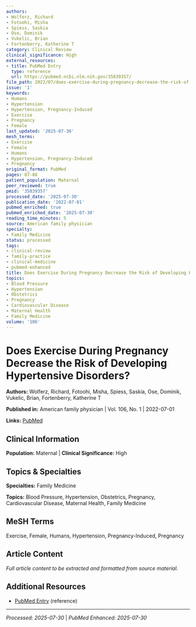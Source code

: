 ```yaml
---
authors:
- Wolferz, Richard
- Fotoohi, Misha
- Spiess, Saskia
- Ose, Dominik
- Vukelic, Brian
- Fortenberry, Katherine T
category: Clinical Review
clinical_significance: High
external_resources:
- title: PubMed Entry
  type: reference
  url: https://pubmed.ncbi.nlm.nih.gov/35839357/
file_path: 2022/07/does-exercise-during-pregnancy-decrease-the-risk-of-developi.md
issue: '1'
keywords:
- Humans
- Hypertension
- Hypertension, Pregnancy-Induced
- Exercise
- Pregnancy
- Female
last_updated: '2025-07-30'
mesh_terms:
- Exercise
- Female
- Humans
- Hypertension, Pregnancy-Induced
- Pregnancy
original_format: PubMed
pages: 87-88
patient_population: Maternal
peer_reviewed: true
pmid: '35839357'
processed_date: '2025-07-30'
publication_date: '2022-07-01'
pubmed_enriched: true
pubmed_enriched_date: '2025-07-30'
reading_time_minutes: 5
source: American family physician
specialty:
- Family Medicine
status: processed
tags:
- clinical-review
- family-practice
- clinical-medicine
- pubmed-enhanced
title: Does Exercise During Pregnancy Decrease the Risk of Developing Hypertensive Disorders?
topics:
- Blood Pressure
- Hypertension
- Obstetrics
- Pregnancy
- Cardiovascular Disease
- Maternal Health
- Family Medicine
volume: '106'
---
```


# Does Exercise During Pregnancy Decrease the Risk of Developing Hypertensive Disorders?

**Authors:** Wolferz, Richard, Fotoohi, Misha, Spiess, Saskia, Ose, Dominik, Vukelic, Brian, Fortenberry, Katherine T

**Published in:** American family physician | Vol. 106, No. 1 | 2022-07-01

**Links:** [PubMed](https://pubmed.ncbi.nlm.nih.gov/35839357/)

## Clinical Information

**Population:** Maternal | **Clinical Significance:** High

## Topics & Specialties

**Specialties:** Family Medicine

**Topics:** Blood Pressure, Hypertension, Obstetrics, Pregnancy, Cardiovascular Disease, Maternal Health, Family Medicine

## MeSH Terms

Exercise, Female, Humans, Hypertension, Pregnancy-Induced, Pregnancy

## Article Content

*Full article content to be extracted and formatted from source material.*

## Additional Resources

- [PubMed Entry](https://pubmed.ncbi.nlm.nih.gov/35839357/) (reference)

---

*Processed: 2025-07-30* | *PubMed Enhanced: 2025-07-30*
